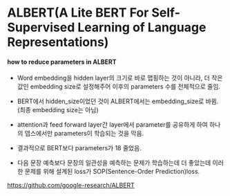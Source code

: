 # ALBERT(A Lite BERT For Self-Supervised Learning of Language Representations)

#### how to reduce parameters in ALBERT
- Word embedding을 hidden layer의 크기로 바로 맵핑하는 것이 아니라, 더 작은 값인 embedding size로 설정해주어 이후의 parameters 수를 전체적으로 줄임.

- BERT에서 hidden_size이었던 것이 ALBERT에서는 embedding_size로 바뀜. (최종 embedding size는 아님)

- attention과 feed forward layer간 layer에서 parameter를 공유하게 하여 하나의 뎁스에서만 parameters이 학습되는 것을 막음.

- 결과적으로 BERT보다 parameters가 18 줄었음.

- 다음 문장 예측보다 문장의 일관성을 예측하는 문제가 학습하는데 더 좋았는데 이러한 문제를 위해 설계된 loss가 SOP(Sentence-Order Prediction)loss.

https://github.com/google-research/ALBERT
